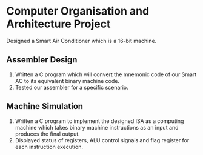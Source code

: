 # Computer Organisation and Architecture Project
Designed a Smart Air Conditioner which is a 16-bit machine.

## Assembler Design
1. Written a C program which will convert the mnemonic code of our Smart AC to its equivalent binary machine code.
2. Tested our assembler for a specific scenario. 

## Machine Simulation
1. Written a C program to implement the designed ISA as a computing machine which takes binary machine instructions as an input and produces the final output. 
2. Displayed status of registers, ALU control signals and flag register for each instruction execution.

